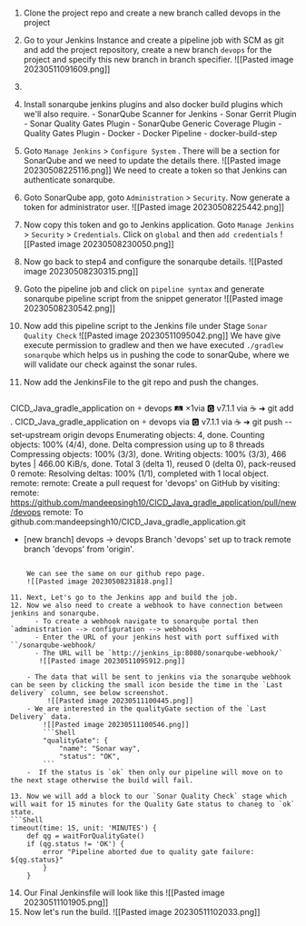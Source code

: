 
####
1. Clone the project repo and create a new branch called devops in the project 
2. Go to your Jenkins Instance and create a pipeline job with SCM as git and add the project repository, create a new branch `devops` for the project and specify this new branch in branch specifier.
     ![[Pasted image 20230511091609.png]]
3. 
4. Install sonarqube jenkins plugins and also docker build plugins which we'll also require.
	   - SonarQube Scanner for Jenkins
	   - Sonar Gerrit Plugin
	   - Sonar Quality Gates Plugin
	   - SonarQube Generic Coverage Plugin
	   - Quality Gates Plugin
	   - Docker
	   - Docker Pipeline
	   - docker-build-step
5. Goto `Manage Jenkins` > `Configure System` . There will be a section for SonarQube and we need to update the details there.
	![[Pasted image 20230508225116.png]]
We need to create a token so that Jenkins can authenticate sonarqube.

5. Goto SonarQube app,  goto `Administration` > `Security`. Now generate a token for administrator user.
	![[Pasted image 20230508225442.png]]

6. Now copy this token and go to Jenkins application. 
    Goto `Manage Jenkins` > `Security` > `Credentials`. 
    Click on `global` and then `add credentials`
    ![[Pasted image 20230508230050.png]]

7. Now go back to step4 and configure the sonarqube details.
	![[Pasted image 20230508230315.png]]

8. Goto the pipeline job and click on `pipeline syntax` and generate sonarqube pipeline script from the snippet generator
	![[Pasted image 20230508230542.png]]

9. Now add this pipeline script to the Jenkins file under Stage `Sonar Quality Check`
	![[Pasted image 20230511095042.png]]
	 We have give execute permission to gradlew and then we have executed 
	 `./gradlew sonarqube` which helps us in pushing the code to sonarQube, where we will validate our check against the sonar rules.

10. Now add the JenkinsFile to the git repo and push the changes.
	```Shell
CICD_Java_gradle_application on  devops  🛤️ ×1via 🅶 v7.1.1 via ☕ 
➜ git add .
CICD_Java_gradle_application on  devops via 🅶 v7.1.1 via ☕ 
➜ git push --set-upstream origin devops
Enumerating objects: 4, done.
Counting objects: 100% (4/4), done.
Delta compression using up to 8 threads
Compressing objects: 100% (3/3), done.
Writing objects: 100% (3/3), 466 bytes | 466.00 KiB/s, done.
Total 3 (delta 1), reused 0 (delta 0), pack-reused 0
remote: Resolving deltas: 100% (1/1), completed with 1 local object.
remote: 
remote: Create a pull request for 'devops' on GitHub by visiting:
remote:      https://github.com/mandeepsingh10/CICD_Java_gradle_application/pull/new/devops
remote: 
To github.com:mandeepsingh10/CICD_Java_gradle_application.git
 * [new branch]      devops -> devops
Branch 'devops' set up to track remote branch 'devops' from 'origin'.	
```

	We can see the same on our github repo page.
	![[Pasted image 20230508231818.png]]

11. Next, Let's go to the Jenkins app and build the job.
12. Now we also need to create a webhook to have connection between jenkins and sonarqube.
	  - To create a webhook navigate to sonarqube portal then `administration --> configuration --> webhooks `
	  - Enter the URL of your jenkins host with port suffixed with ``/sonarqube-webhook/
	  - The URL will be `http://jenkins_ip:8080/sonarqube-webhook/`
	   ![[Pasted image 20230511095912.png]]

	- The data that will be sent to jenkins via the sonarqube webhook can be seen by clicking the small icon beside the time in the `Last delivery` column, see below screenshot.
		 ![[Pasted image 20230511100445.png]]
	- We are interested in the qualityGate section of the `Last Delivery` data.
		![[Pasted image 20230511100546.png]]
		```Shell
		"qualityGate": {
		    "name": "Sonar way",
		    "status": "OK",
		```
	-  If the status is `ok` then only our pipeline will move on to the next stage otherwise the build will fail.

13. Now we will add a block to our `Sonar Quality Check` stage which will wait for 15 minutes for the Quality Gate status to chaneg to `ok` state.
```Shell
timeout(time: 15, unit: 'MINUTES') {
    def qg = waitForQualityGate()
    if (qg.status != 'OK') {
        error "Pipeline aborted due to quality gate failure: ${qg.status}"
        }
    }		
```
14. Our Final Jenkinsfile will look like this
		![[Pasted image 20230511101905.png]]
15.  Now let's run the build.
	   ![[Pasted image 20230511102033.png]]